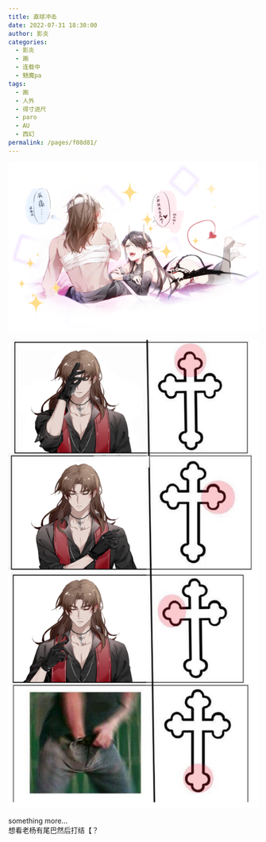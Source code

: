 ```yaml
---
title: 直球冲击
date: 2022-07-31 18:30:00
author: 影炎
categories: 
  - 影炎
  - 画
  - 连载中
  - 魅魔pa
tags: 
  - 画
  - 人外
  - 得寸进尺
  - paro
  - AU
  - 西幻
permalink: /pages/f08d81/
---
```


![【jx】神父魅魔pa——表情7](/img/yingyan/【jx】神父魅魔pa——表情7.png)<!-- more -->

![【宝莲灯】沙雕-表情3](/img/yingyan/【宝莲灯】沙雕-表情3.png)

something more...  
想看老杨有尾巴然后打结【？
